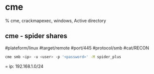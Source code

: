 # cme

% cme, crackmapexec, windows, Active directory

## cme - spider shares
#plateform/linux #target/remote #port/445 #protocol/smb #cat/RECON 
```bash
cme smb <ip> -u <user> -p '<password>' -M spider_plus
```

= ip: 192.168.1.0/24
